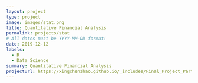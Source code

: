 ```yaml
---
layout: project
type: project
image: images/stat.png
title: Quantitative Financial Analysis
permalink: projects/stat
# All dates must be YYYY-MM-DD format!
date: 2019-12-12
labels:
  - R
  - Data Science
summary: Quantitative Financial Analysis
projecturl: https://xingchenzhao.github.io/_includes/Final_Project_Part2.html
---
```


